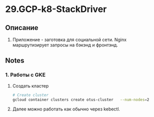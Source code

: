 # 29.GCP-k8-StackDriver

## Описание

1. Приложение - заготовка для социальной сети. Nginx маршрутизирует запросы на
бэкэнд и фронтэнд.

## Notes

### 1. Работы с GKE

1. Создать кластер

    ```bash
    # Create cluster
    gcloud container clusters create otus-cluster   --num-nodes=2
    ```

2. Далее можно работать как обычно через kebectl.

